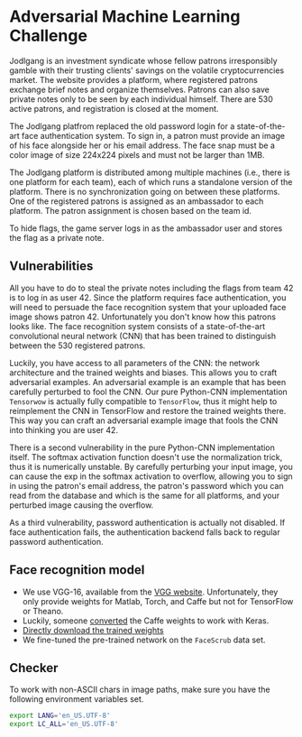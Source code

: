 # Adversarial Machine Learning Challenge

Jodlgang is an investment syndicate whose fellow patrons irresponsibly gamble with their trusting clients' savings on the volatile cryptocurrencies market.
The website provides a platform, where registered patrons exchange brief notes and organize themselves. Patrons can also save private notes only to be seen by each individual himself.
There are 530 active patrons, and registration is closed at the moment.

The Jodlgang platfrom replaced the old password login for a state-of-the-art face authentication system. To sign in, a patron must provide an image of his face alongside her or his email address.
The face snap must be a color image of size 224x224 pixels and must not be larger than 1MB.

The Jodlgang platform is distributed among multiple machines (i.e., there is one platform for each team), each of which runs a standalone version of the platform. There is no synchronization going on between these platforms. One of the registered patrons is assigned as an ambassador to each platform. The patron assignment is chosen based on the team id.

To hide flags, the game server logs in as the ambassador user and stores the flag as a private note.

## Vulnerabilities
All you have to do to steal the private notes including the flags from team 42 is to log in as user 42. Since the platform requires face authentication, you will need to persuade the face recognition system that your uploaded face image shows patron 42. Unfortunately you don't know how this patrons looks like. The face recognition system consists of a state-of-the-art convolutional neural network (CNN) that has been trained to distinguish between the 530 registered patrons.

Luckily, you have access to all parameters of the CNN: the network architecture and the trained weights and biases. This allows you to craft adversarial examples. An adversarial example is an example that has been carefully perturbed to fool the CNN. Our pure Python-CNN implementation `Tensorwow` is actually fully compatible to `TensorFlow`, thus it might help to reimplement the CNN in TensorFlow and restore the trained weights there.
This way you can craft an adversarial example image that fools the CNN into thinking you are user 42.

There is a second vulnerability in the pure Python-CNN implementation itself. The softmax activation function doesn't use the normalization trick, thus it is numerically unstable. By carefully perturbing your input image, you can cause the exp in the softmax activation to overflow, allowing you to sign in using the patron's email address, the patron's password which you can read from the database and which is the same for all platforms, and your perturbed image causing the overflow.

As a third vulnerability, password authentication is actually not disabled. If face authentication fails, the authentication backend falls back to regular password authentication.

## Face recognition model
* We use VGG-16, available from the [VGG website](http://www.robots.ox.ac.uk/%7Evgg/software/vgg_face/). Unfortunately, they only provide weights for Matlab, Torch, and Caffe but not for TensorFlow or Theano.
* Luckily, someone [converted](https://github.com/rcmalli/keras-vggface/) the Caffe weights to work with Keras.
* [Directly download the trained weights](https://github.com/rcmalli/keras-vggface/releases/download/v2.0/rcmalli_vggface_tf_vgg16.h5)
* We fine-tuned the pre-trained network on the `FaceScrub` data set.

## Checker
To work with non-ASCII chars in image paths, make sure you have the following environment variables set.
```bash
export LANG='en_US.UTF-8'
export LC_ALL='en_US.UTF-8'
```